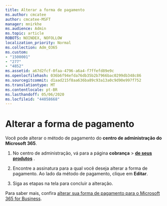 ```yaml
---
title: Alterar a forma de pagamento
ms.author: cmcatee
author: cmcatee-MSFT
manager: mnirkhe
ms.audience: Admin
ms.topic: article
ROBOTS: NOINDEX, NOFOLLOW
localization_priority: Normal
ms.collection: Adm_O365
ms.custom:
- "1500001"
- "277"
- "4852"
ms.assetid: a67d2fcf-0faa-4796-a6a4-f7ffefd89e9c
ms.openlocfilehash: 036b6f94efda76db35b2b7966bac0299db348c86
ms.sourcegitcommit: d1aad215f8aa636ba89c93a13a0c9d90e997f752
ms.translationtype: MT
ms.contentlocale: pt-BR
ms.lasthandoff: 05/06/2020
ms.locfileid: "44058668"
---
```

# <a name="change-payment-method"></a>Alterar a forma de pagamento

Você pode alterar o método de pagamento do **centro de administração do Microsoft 365**.
  
1. No centro de administração, vá para a página **cobrança** \> **[de seus produtos](https://go.microsoft.com/fwlink/p/?linkid=842054)** .

2. Encontre a assinatura para a qual você deseja alterar a forma de pagamento. Ao lado da método de pagamento, clique em **Editar**.

3. Siga as etapas na tela para concluir a alteração.

Para saber mais, confira [alterar sua forma de pagamento para o Microsoft 365 for Business](https://docs.microsoft.com/microsoft-365/commerce/billing-and-payments/change-payment-method).

